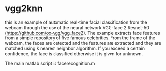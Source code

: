 # vgg2knn
this is an example of automatic real-time facial classification from the webcam through the use of the neural network VGG-face 2 Resnet-50 (https://github.com/ox-vgg/vgg_face2).  The example extracts face features from a simple repository of five famous celebrities. From the frame of the webcam, the faces are detected and the features are extracted and they are matched using k nearest neighbor algorithm. If you exceed a certain confidence, the face is classified otherwise it is given for unknown.

The main matlab script is facerecognition.m
